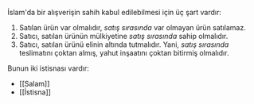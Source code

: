 İslam'da bir alışverişin sahih kabul edilebilmesi için üç şart vardır:
1. Satılan ürün var olmalıdır, *satış sırasında* var olmayan ürün satılamaz.
2. Satıcı, satılan ürünün mülkiyetine *satış sırasında* sahip olmalıdır.
3. Satıcı, satılan ürünü elinin altında tutmalıdır. Yani, *satış sırasında* teslimatını çoktan almış, yahut inşaatını çoktan bitirmiş olmalıdır.

Bunun iki istisnası vardır:
- [[Salam]]
- [[İstisna]]